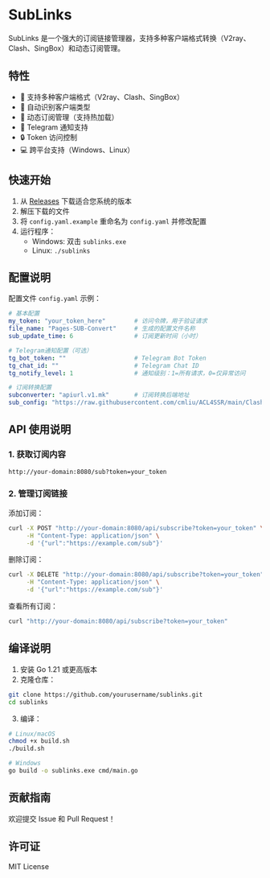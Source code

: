 # SubLinks

SubLinks 是一个强大的订阅链接管理器，支持多种客户端格式转换（V2ray、Clash、SingBox）和动态订阅管理。

## 特性

- 🚀 支持多种客户端格式（V2ray、Clash、SingBox）
- 📱 自动识别客户端类型
- 🔄 动态订阅管理（支持热加载）
- 🔔 Telegram 通知支持
- 🔒 Token 访问控制
- 💻 跨平台支持（Windows、Linux）

## 快速开始

1. 从 [Releases](https://github.com/yourusername/sublinks/releases) 下载适合您系统的版本
2. 解压下载的文件
3. 将 `config.yaml.example` 重命名为 `config.yaml` 并修改配置
4. 运行程序：
   - Windows: 双击 `sublinks.exe`
   - Linux: `./sublinks`

## 配置说明

配置文件 `config.yaml` 示例：

```yaml
# 基本配置
my_token: "your_token_here"        # 访问令牌，用于验证请求
file_name: "Pages-SUB-Convert"     # 生成的配置文件名称
sub_update_time: 6                 # 订阅更新时间（小时）

# Telegram通知配置（可选）
tg_bot_token: ""                   # Telegram Bot Token
tg_chat_id: ""                     # Telegram Chat ID
tg_notify_level: 1                 # 通知级别：1=所有请求，0=仅异常访问

# 订阅转换配置
subconverter: "apiurl.v1.mk"       # 订阅转换后端地址
sub_config: "https://raw.githubusercontent.com/cmliu/ACL4SSR/main/Clash/config/ACL4SSR_Online_MultiCountry.ini"  # 订阅转换配置文件
```

## API 使用说明

### 1. 获取订阅内容

```bash
http://your-domain:8080/sub?token=your_token
```

### 2. 管理订阅链接

添加订阅：
```bash
curl -X POST "http://your-domain:8080/api/subscribe?token=your_token" \
     -H "Content-Type: application/json" \
     -d '{"url":"https://example.com/sub"}'
```

删除订阅：
```bash
curl -X DELETE "http://your-domain:8080/api/subscribe?token=your_token" \
     -H "Content-Type: application/json" \
     -d '{"url":"https://example.com/sub"}'
```

查看所有订阅：
```bash
curl "http://your-domain:8080/api/subscribe?token=your_token"
```

## 编译说明

1. 安装 Go 1.21 或更高版本
2. 克隆仓库：
```bash
git clone https://github.com/yourusername/sublinks.git
cd sublinks
```

3. 编译：
```bash
# Linux/macOS
chmod +x build.sh
./build.sh

# Windows
go build -o sublinks.exe cmd/main.go
```

## 贡献指南

欢迎提交 Issue 和 Pull Request！

## 许可证

MIT License 